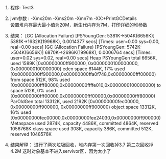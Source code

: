 1.  程序: Test3
2.  jvm参数 :  -Xmx20m -Xms20m -Xmn7m -XX:+PrintGCDetails       
     设置堆内存最大最小值为20M，新生代内存为7M，打印详细的堆参数
3.  结果：
[GC (Allocation Failure) [PSYoungGen: 5381K->504K(6656K)] 5381K->1632K(19968K), 0.0014377 secs] [Times: user=0.00 sys=0.00, real=0.00 secs] 
[GC (Allocation Failure) [PSYoungGen: 5742K->504K(6656K)] 6870K->2696K(19968K), 0.0006764 secs] [Times: user=0.02 sys=0.02, real=0.00 secs] 
Heap
 PSYoungGen      total 6656K, used 1589K [0x00000000ff900000, 0x0000000100000000, 0x0000000100000000)
  eden space 6144K, 17% used [0x00000000ff900000,0x00000000ffa0f748,0x00000000fff00000)
  from space 512K, 98% used [0x00000000fff80000,0x00000000ffffe010,0x0000000100000000)
  to   space 512K, 0% used [0x00000000fff00000,0x00000000fff00000,0x00000000fff80000)
 ParOldGen       total 13312K, used 2192K [0x00000000fec00000, 0x00000000ff900000, 0x00000000ff900000)
                                                 object space 13312K, 16% used [0x00000000fec00000,0x00000000fee24030,0x00000000ff900000)
 Metaspace       used 2874K, capacity 4486K, committed 4864K, reserved 1056768K
  class space    used 308K, capacity 386K, committed 512K, reserved 1048576K
  
 4. 结果解释：
进行了两次垃圾回收，堆内存第一次回收掉3.7 第二次回收掉4.2M
这时对象基本不进入servivor区，因为太小了
 
 